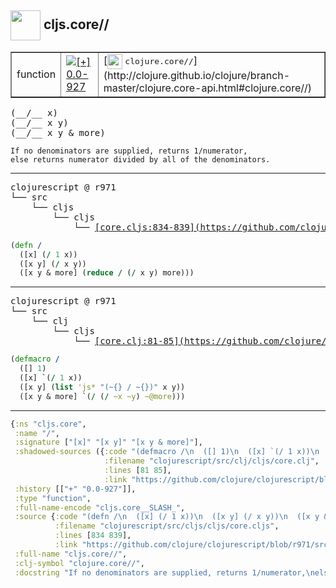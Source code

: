 ## <img width="48px" valign="middle" src="http://i.imgur.com/Hi20huC.png"> cljs.core//

 <table border="1">
<tr>
<td>function</td>
<td><a href="https://github.com/cljsinfo/api-refs/tree/0.0-927"><img valign="middle" alt="[+] 0.0-927" src="https://img.shields.io/badge/+-0.0--927-lightgrey.svg"></a> </td>
<td>
[<img height="24px" valign="middle" src="http://i.imgur.com/1GjPKvB.png"> <samp>clojure.core//</samp>](http://clojure.github.io/clojure/branch-master/clojure.core-api.html#clojure.core//)
</td>
</tr>
</table>

 <samp>
(__/__ x)<br>
(__/__ x y)<br>
(__/__ x y & more)<br>
</samp>

```
If no denominators are supplied, returns 1/numerator,
else returns numerator divided by all of the denominators.
```

---

 <pre>
clojurescript @ r971
└── src
    └── cljs
        └── cljs
            └── <ins>[core.cljs:834-839](https://github.com/clojure/clojurescript/blob/r971/src/cljs/cljs/core.cljs#L834-L839)</ins>
</pre>

```clj
(defn /
  ([x] (/ 1 x))
  ([x y] (/ x y))
  ([x y & more] (reduce / (/ x y) more)))
```


---

 <pre>
clojurescript @ r971
└── src
    └── clj
        └── cljs
            └── <ins>[core.clj:81-85](https://github.com/clojure/clojurescript/blob/r971/src/clj/cljs/core.clj#L81-L85)</ins>
</pre>

```clj
(defmacro /
  ([] 1)
  ([x] `(/ 1 x))
  ([x y] (list 'js* "(~{} / ~{})" x y))
  ([x y & more] `(/ (/ ~x ~y) ~@more)))
```

---

```clj
{:ns "cljs.core",
 :name "/",
 :signature ["[x]" "[x y]" "[x y & more]"],
 :shadowed-sources ({:code "(defmacro /\n  ([] 1)\n  ([x] `(/ 1 x))\n  ([x y] (list 'js* \"(~{} / ~{})\" x y))\n  ([x y & more] `(/ (/ ~x ~y) ~@more)))",
                     :filename "clojurescript/src/clj/cljs/core.clj",
                     :lines [81 85],
                     :link "https://github.com/clojure/clojurescript/blob/r971/src/clj/cljs/core.clj#L81-L85"}),
 :history [["+" "0.0-927"]],
 :type "function",
 :full-name-encode "cljs.core__SLASH_",
 :source {:code "(defn /\n  ([x] (/ 1 x))\n  ([x y] (/ x y))\n  ([x y & more] (reduce / (/ x y) more)))",
          :filename "clojurescript/src/cljs/cljs/core.cljs",
          :lines [834 839],
          :link "https://github.com/clojure/clojurescript/blob/r971/src/cljs/cljs/core.cljs#L834-L839"},
 :full-name "cljs.core//",
 :clj-symbol "clojure.core//",
 :docstring "If no denominators are supplied, returns 1/numerator,\nelse returns numerator divided by all of the denominators."}

```
